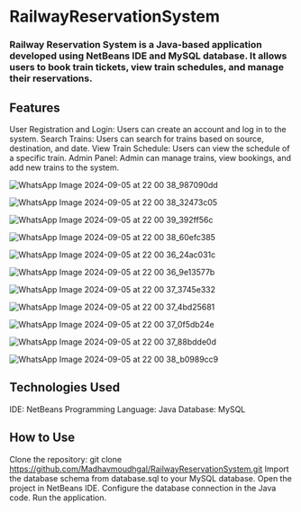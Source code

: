# RailwayReservationSystem
### Railway Reservation System is a Java-based application developed using NetBeans IDE and MySQL database. It allows users to book train tickets, view train schedules, and manage their reservations.

## Features
User Registration and Login: Users can create an account and log in to the system.
Search Trains: Users can search for trains based on source, destination, and date.
View Train Schedule: Users can view the schedule of a specific train.
Admin Panel: Admin can manage trains, view bookings, and add new trains to the system.

![WhatsApp Image 2024-09-05 at 22 00 38_987090dd](https://github.com/user-attachments/assets/5dfe392b-44ad-4e13-801b-6ea64618bf18)

![WhatsApp Image 2024-09-05 at 22 00 38_32473c05](https://github.com/user-attachments/assets/509dd645-bbe3-4de6-8f5b-2d0a3dd99ea2)

![WhatsApp Image 2024-09-05 at 22 00 39_392ff56c](https://github.com/user-attachments/assets/20f6762b-582c-4d76-963a-d4b65d11c40c)

![WhatsApp Image 2024-09-05 at 22 00 38_60efc385](https://github.com/user-attachments/assets/3215878f-1162-44cf-8685-3942e8d0d31d)



![WhatsApp Image 2024-09-05 at 22 00 36_24ac031c](https://github.com/user-attachments/assets/e81f238a-c9c7-4b5c-be28-c6bdedb87590)

![WhatsApp Image 2024-09-05 at 22 00 36_9e13577b](https://github.com/user-attachments/assets/a366fa50-97b4-417f-ba1a-9552d79c8d40)

![WhatsApp Image 2024-09-05 at 22 00 37_3745e332](https://github.com/user-attachments/assets/3b2413a7-598b-4128-8825-41ba5d64e621)

![WhatsApp Image 2024-09-05 at 22 00 37_4bd25681](https://github.com/user-attachments/assets/b15296bc-33a3-46e1-bc9d-730ec0f5e7fb)

![WhatsApp Image 2024-09-05 at 22 00 37_0f5db24e](https://github.com/user-attachments/assets/c42ea598-6156-40ce-895f-3a61e65a5c67)

![WhatsApp Image 2024-09-05 at 22 00 37_88bdde0d](https://github.com/user-attachments/assets/09fe69da-0df6-4df5-b503-223709a85bd8)

![WhatsApp Image 2024-09-05 at 22 00 38_b0989cc9](https://github.com/user-attachments/assets/76f60ada-9ed3-4262-b615-7a6a4ebad323)

## Technologies Used
IDE: NetBeans
Programming Language: Java
Database: MySQL
## How to Use
Clone the repository: git clone https://github.com/Madhavmoudhgal/RailwayReservationSystem.git
Import the database schema from database.sql to your MySQL database.
Open the project in NetBeans IDE.
Configure the database connection in the Java code.
Run the application.


